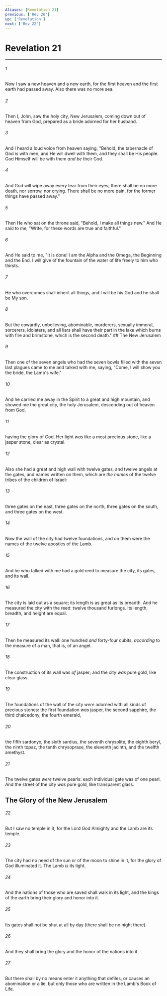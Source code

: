 ```yaml
---
Aliases: [Revelation 21]
previous: ['Rev 20']
up: ['Revelation']
next: ['Rev 22']
---
```

# Revelation 21

***


###### 1 
Now I saw a new heaven and a new earth, for the first heaven and the first earth had passed away. Also there was no more sea. 

###### 2 
Then I, John, saw the holy city, New Jerusalem, coming down out of heaven from God, prepared as a bride adorned for her husband. 

###### 3 
And I heard a loud voice from heaven saying, "Behold, the tabernacle of God _is_ with men, and He will dwell with them, and they shall be His people. God Himself will be with them _and be_ their God. 

###### 4 
And God will wipe away every tear from their eyes; there shall be no more death, nor sorrow, nor crying. There shall be no more pain, for the former things have passed away." 

###### 5 
Then He who sat on the throne said, "Behold, I make all things new." And He said to me, "Write, for these words are true and faithful." 

###### 6 
And He said to me, "It is done! I am the Alpha and the Omega, the Beginning and the End. I will give of the fountain of the water of life freely to him who thirsts. 

###### 7 
He who overcomes shall inherit all things, and I will be his God and he shall be My son. 

###### 8 
But the cowardly, unbelieving, abominable, murderers, sexually immoral, sorcerers, idolaters, and all liars shall have their part in the lake which burns with fire and brimstone, which is the second death." ## The New Jerusalem 

###### 9 
Then one of the seven angels who had the seven bowls filled with the seven last plagues came to me and talked with me, saying, "Come, I will show you the bride, the Lamb's wife." 

###### 10 
And he carried me away in the Spirit to a great and high mountain, and showed me the great city, the holy Jerusalem, descending out of heaven from God, 

###### 11 
having the glory of God. Her light _was_ like a most precious stone, like a jasper stone, clear as crystal. 

###### 12 
Also she had a great and high wall with twelve gates, and twelve angels at the gates, and names written on them, which are _the names_ of the twelve tribes of the children of Israel: 

###### 13 
three gates on the east, three gates on the north, three gates on the south, and three gates on the west. 

###### 14 
Now the wall of the city had twelve foundations, and on them were the names of the twelve apostles of the Lamb. 

###### 15 
And he who talked with me had a gold reed to measure the city, its gates, and its wall. 

###### 16 
The city is laid out as a square; its length is as great as its breadth. And he measured the city with the reed: twelve thousand furlongs. Its length, breadth, and height are equal. 

###### 17 
Then he measured its wall: one hundred _and_ forty-four cubits, _according_ to the measure of a man, that is, of an angel. 

###### 18 
The construction of its wall was _of_ jasper; and the city _was_ pure gold, like clear glass. 

###### 19 
The foundations of the wall of the city _were_ adorned with all kinds of precious stones: the first foundation _was_ jasper, the second sapphire, the third chalcedony, the fourth emerald, 

###### 20 
the fifth sardonyx, the sixth sardius, the seventh chrysolite, the eighth beryl, the ninth topaz, the tenth chrysoprase, the eleventh jacinth, and the twelfth amethyst. 

###### 21 
The twelve gates _were_ twelve pearls: each individual gate was of one pearl. And the street of the city _was_ pure gold, like transparent glass.

## The Glory of the New Jerusalem 

###### 22 
But I saw no temple in it, for the Lord God Almighty and the Lamb are its temple. 

###### 23 
The city had no need of the sun or of the moon to shine in it, for the glory of God illuminated it. The Lamb _is_ its light. 

###### 24 
And the nations of those who are saved shall walk in its light, and the kings of the earth bring their glory and honor into it. 

###### 25 
Its gates shall not be shut at all by day (there shall be no night there). 

###### 26 
And they shall bring the glory and the honor of the nations into it. 

###### 27 
But there shall by no means enter it anything that defiles, or causes an abomination or a lie, but only those who are written in the Lamb's Book of Life.
